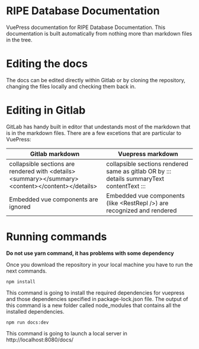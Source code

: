 # RIPE Database Documentation

VuePress documentation for RIPE Database Documentation.
This documentation is built automatically from nothing more than markdown files in the tree.

# Editing the docs

The docs can be edited directly within Gitlab or by cloning the repository, changing the files locally and checking them back in.

# Editing in Gitlab

GitLab has handy built in editor that undestands most of the markdown that is in the markdown files. There are a few excetions that are particular to VuePress:

| **Gitlab markdown** | **Vuepress markdown** |
| --- | --- |
| collapsible sections are rendered with &lt;details&gt;&lt;summary&gt;&lt;/summary&gt;&lt;content&gt;&lt;/content&gt;&lt;/details&gt; | collapsible sections rendered same as gitlab OR by ::: details summaryText contentText ::: |
Embedded vue components are ignored | Embedded vue components (like &lt;RestRepl /&gt;) are recognized and rendered |

# Running commands

**Do not use yarn command, it has problems with some dependency**

Once you download the repository in your local machine you have to run the next commands.

    npm install

This command is going to install the required dependencies for vuepress and those dependencies specified in package-lock.json file. The output of this command is a new folder called node_modules that contains all the installed dependencies.

    npm run docs:dev

This command is going to launch a local server in http://localhost:8080/docs/
